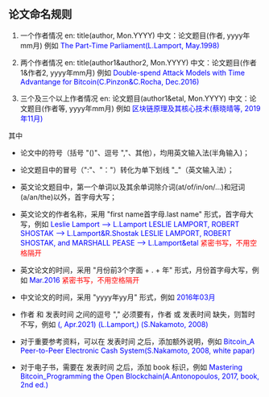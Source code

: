 ## 论文命名规则
 1. 一个作者情况
	en: title(author, Mon.YYYY)
	中文：论文题目(作者, yyyy年mm月)
	例如
	<font color=blue>The Part-Time Parliament(L.Lamport, May.1998)</font>

 2. 两个作者情况
	en: title(author1&author2, Mon.YYYY)
	中文：论文题目(作者1&作者2, yyyy年mm月)
	例如
	<font color=blue>Double-spend Attack Models with Time Advantange for Bitcoin(C.Pinzon&C.Rocha, Dec.2016)</font>

 3. 三个及三个以上作者情况
	en: 论文题目(author1&etal, Mon.YYYY)
	中文：论文题目(作者等, yyyy年mm月)
	例如
	<font color=blue>区块链原理及其核心技术(蔡晓晴等, 2019年11月)</font>

其中

 * 论文中的符号（括号 "()"、逗号 ","、其他），均用英文输入法(半角输入)；
  
 * 论文题目中的冒号（":"、"："）转化为单下划线 "_"（英文输入法）；
 
 * 英文论文题目中，第一个单词以及其余单词除介词(at/of/in/on/...)和冠词(a/an/the)以外，首字母大写；
 
 * 英文论文的作者名称，采用 "first name首字母.last name" 形式，首字母大写，例如 
  	<font color=blue>Leslie Lamport --> L.Lamport</font>
	<font color=blue>LESLIE LAMPORT, ROBERT SHOSTAK --> L.Lamport&R.Shostak</font>
	<font color=blue>LESLIE LAMPORT, ROBERT SHOSTAK, and MARSHALL PEASE --> L.Lamport&etal</font>
	<font color=red>紧密书写，不用空格隔开</font>
 
 * 英文论文的时间，采用 "月份前3个字面 + . + 年" 形式，月份首字母大写，例如
	<font color=blue>Mar.2016</font>
	<font color=red>紧密书写，不用空格隔开</font>

 * 中文论文的时间，采用 "yyyy年yy月" 形式，例如
	<font color=blue>2016年03月</font>

 * 作者 和 发表时间 之间的逗号 "," 必须要有，作者 或 发表时间 缺失，则暂时不写，例如
	<font color=blue>(, Apr.2021)</font>
	<font color=blue>(L.Lamport,)</font>
	<font color=blue>(S.Nakamoto, 2008)</font>

 * 对于重要参考资料，可以在 发表时间 之后，添加额外说明，例如
	<font color=blue>Bitcoin_A Peer-to-Peer Electronic Cash System(S.Nakamoto, 2008, white papar)</font>

 * 对于电子书，需要在 发表时间 之后，添加 book 标识，例如
	<font color=blue>Mastering Bitcoin_Programming the Open Blockchain(A.Antonopoulos, 2017, book, 2nd ed.)</font>